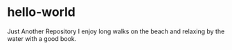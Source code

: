 # hello-world
Just Another Repository
I enjoy long walks on the beach and relaxing by the water with a good book. 
